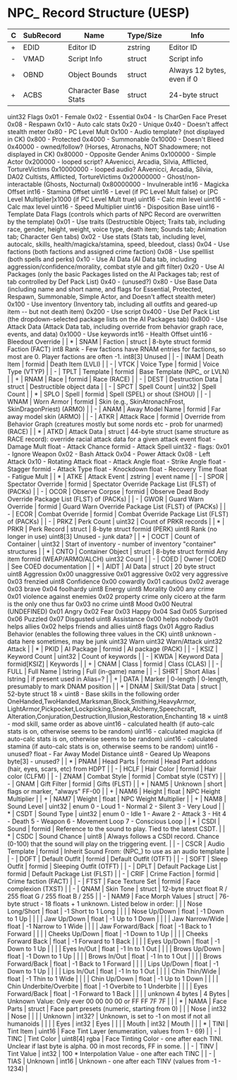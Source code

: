 # NPC_ Record Structure (UESP)

| C | SubRecord | Name | Type/Size | Info |
| --- | --- | --- | --- | --- |
| + | EDID | Editor ID | zstring | Editor ID |
| - | VMAD | Script Info | struct | Script info |
| + | OBND | Object Bounds | struct | Always 12 bytes, even if 0 |
| + | ACBS | Character Base Stats | struct | 24-byte struct
uint32 Flags
0x01 - Female
0x02 - Essential
0x04 - Is CharGen Face Preset
0x08 - Respawn
0x10 - Auto calc stats
0x20 - Unique
0x40 - Doesn't affect stealth meter
0x80 - PC Level Mult
0x100 - Audio template? (not displayed in CK)
0x800 - Protected
0x4000 - Summonable
0x10000 - Doesn't Bleed
0x40000 - owned/follow? (Horses, Atronachs, NOT Shadowmere; not displayed in CK)
0x80000 - Opposite Gender Anims
0x100000 - Simple Actor
0x200000 - looped script? AAvenicci, Arcadia, Silvia, Afflicted, TortureVictims
0x10000000 - looped audio? AAvenicci, Arcadia, Silvia, DA02 Cultists, Afflicted, TortureVictims
0x20000000 - Ghost/non-interactable (Ghosts, Nocturnal)
0x80000000 - Invulnerable
int16 - Magicka Offset
int16 - Stamina Offset
uint16 - Level (if PC Level Mult false) or [PC Level Multiplier]x1000 (if PC Level Mult true)
uint16 - Calc min level
uint16 - Calc max level
uint16 - Speed Multiplier
uint16 - Disposition Base
uint16 - Template Data Flags (controls which parts of NPC Record are overwritten by the template)
0x01 - Use traits (Destructible Object; Traits tab, including race, gender, height, weight, voice type, death item; Sounds tab; Animation tab; Character Gen tabs)
0x02 - Use stats (Stats tab, including level, autocalc, skills, health/magicka/stamina, speed, bleedout, class)
0x04 - Use factions (both factions and assigned crime faction)
0x08 - Use spelllist (both spells and perks)
0x10 - Use AI Data (AI Data tab, including aggression/confidence/morality, combat style and gift filter)
0x20 - Use AI Packages (only the basic Packages listed on the AI Packages tab; rest of tab controlled by Def Pack List)
0x40 - (unused?)
0x80 - Use Base Data (including name and short name, and flags for Essential, Protected, Respawn, Summonable, Simple Actor, and Doesn't affect stealth meter)
0x100 - Use inventory (Inventory tab, including all outfits and geared-up item -- but not death item)
0x200 - Use script
0x400 - Use Def Pack List (the dropdown-selected package lists on the AI Packages tab)
0x800 - Use Attack Data (Attack Data tab, including override from behavior graph race, events, and data)
0x1000 - Use keywords
int16 - Health Offset
uint16 - Bleedout Override |
| * | SNAM | Faction | struct | 8-byte struct
formid Faction (FACT)
int8 Rank - Few factions have RNAM entries for factions, so most are 0. Player factions are often -1.
int8[3] Unused |
| - | INAM | Death Item | formid | Death Item (LVLI) |
| - | VTCK | Voice Type | formid | Voice Type (VTYP) |
| - | TPLT | Template | formid | Base Template (NPC_ or LVLN) |
| + | RNAM | Race | formid | Race (RACE) |
| - | DEST | Destruction Data | struct | Destructible object data |
| - | SPCT | Spell Count | uint32 | Spell Count |
| * | SPLO | Spell | formid | Spell (SPEL) or shout (SHOU) |
| - | WNAM | Worn Armor | formid | Skin (e.g., SkinAtronachFrost, SkinDragonPriest) (ARMO) |
| - | ANAM | Away Model Name | formid | Far away model skin (ARMO) |
| - | ATKR | Attack Race | formid | Override from Behavior Graph (creatures mostly but some nords etc - prob for unarmed) (RACE) |
| * | ATKD | Attack Data | struct | 44-byte struct (same structure as RACE record): override racial attack data for a given attack event
float - Damage Mult
float - Attack Chance
formid - Attack Spell
uint32 - flags:
0x01 - Ignore Weapon
0x02 - Bash Attack
0x04 - Power Attack
0x08 - Left Attack
0x10 - Rotating Attack
float - Attack Angle
float - Strike Angle
float - Stagger
formid - Attack Type
float - Knockdown
float - Recovery Time
float - Fatigue Mult |
| * | ATKE | Attack Event | zstring | event name |
| - | SPOR | Spectator Override | formid | Spectator Override Package List (FLST) of (PACKs) |
| - | OCOR | Observe Corpse | formid | Observe Dead Body Override Package List (FLST) of (PACKs) |
| - | GWOR | Guard Warn Override | formid | Guard Warn Override Package List (FLST) of (PACKs) |
| - | ECOR | Combat Override | formid | Combat Override Package List (FLST) of (PACKs) |
| - | PRKZ | Perk Count | uint32 | Count of PRKR records |
| * | PRKR | Perk Record | struct | 8-byte struct
formid (PERK)
uint8 Rank (no longer in use)
uint8[3] Unused - junk data? |
| + | COCT | Count of Container | uint32 | Start of inventory - number of inventory "container" structures |
| * | CNTO | Container Object | struct | 8-byte struct
formid Any item formid (WEAP/ARMO/ALCH)
uint32 Count |
| - | COED | Owner | COED | See COED documentation |
| + | AIDT | AI Data | struct | 20 byte struct
uint8 Aggression
0x00 unaggressive
0x01 aggressive
0x02 very aggressive
0x03 frenzied
uint8 Confidence
0x00 cowardly
0x01 cautious
0x02 average
0x03 brave
0x04 foolhardy
uint8 Energy
uint8 Morality
0x00 any crime
0x01 violence against enemies
0x02 property crime only cicero at the farm is the only one thus far
0x03 no crime
uint8 Mood
0x00 Neutral (UNDEFINED)
0x01 Angry
0x02 Fear
0x03 Happy
0x04 Sad
0x05 Surprised
0x06 Puzzled
0x07 Disgusted
uint8 Assistance
0x00 helps nobody
0x01 helps allies
0x02 helps friends and allies
uint8 flags
0x01 Aggro Radius Behavior (enables the following three values in the CK)
uint8 unknown - data here sometimes, may be junk
uint32 Warn
uint32 Warn/Attack
uint32 Attack |
| * | PKID | AI Package | formid | AI package (PACK) |
| - | KSIZ | Keyword Count | uint32 | Count of keywords |
| - | KWDA | Keyword Data | formid[KSIZ] | Keywords |
| + | CNAM | Class | formid | Class (CLAS) |
| - | FULL | Full Name | lstring | Full (in-game) name |
| - | SHRT | Short Alias | lstring | if present used in Alias=? |
| + | DATA | Marker | 0-length | 0-length, presumably to mark DNAM position |
| + | DNAM | Skill/Stat Data | struct | 52-byte struct
18 × uint8 - Base skills in the following order
OneHanded,TwoHanded,Marksman,Block,Smithing,HeavyArmor,
LightArmor,Pickpocket,Lockpicking,Sneak,Alchemy,Speechcraft,
Alteration,Conjuration,Destruction,Illusion,Restoration,Enchanting
18 × uint8 - mod skill, same order as above
uint16 - calculated health (if auto-calc stats is on, otherwise seems to be random)
uint16 - calculated magicka (if auto-calc stats is on, otherwise seems to be random)
uint16 - calculated stamina (if auto-calc stats is on, otherwise seems to be random)
uint16 - unused?
float - Far Away Model Distance
uint8 - Geared Up Weapons
byte[3] - unused? |
| * | PNAM | Head Parts | formid | Head Part addons (hair, eyes, scars, etc) from HDPT |
| - | HCLF | Hair Color | formid | Hair color (CLFM) |
| - | ZNAM | Combat Style | formid | Combat style (CSTY) |
| - | GNAM | Gift Filter | formid | Gifts (FLST) |
| + | NAM5 | Unknown | short | flags or marker, "always" FF-00 |
| + | NAM6 | Height | float | NPC Height Multiplier |
| + | NAM7 | Weight | float | NPC Weight Multiplier |
| + | NAM8 | Sound Level | uint32 | enum
0 - Loud
1 - Normal
2 - Silent
3 - Very Loud |
| * | CSDT | Sound Type | uint32 | enum
0 - Idle
1 - Aware
2 - Attack
3 - Hit
4 - Death
5 - Weapon
6 - Movement Loop
7 - Conscious Loop |
| * | CSDI | Sound | formid | Reference to the sound to play.  Tied to the latest CSDT. |
| * | CSDC | Sound Chance | uint8 | Always follows a CSDI record.  Chance (0-100) that the sound will play on the triggering event. |
| - | CSCR | Audio Template | formid | Inherit Sound From: (NPC_) to use as an audio template |
| - | DOFT | Default Outfit | formid | Default Outfit (OTFT) |
| - | SOFT | Sleep Outfit | formid | Sleeping Outfit (OTFT) |
| - | DPLT | Default Package List | formid | Default Package List (FLST) |
| - | CRIF | Crime Faction | formid | Crime faction (FACT) |
| - | FTST | Face Texture Set | formid | Face complexion (TXST) |
| - | QNAM | Skin Tone | struct | 12-byte struct
float R / 255
float G / 255
float B / 255 |
| - | NAM9 | Face Morph Values | struct | 76-byte struct - 18 floats + 1 unknown. Listed below in order: |
|  | Nose Long/Short | float | -1 Short to 1 Long |  |
|  | Nose Up/Down | float | -1 Down to 1 Up |  |
|  | Jaw Up/Down | float | -1 Up to 1 Down |  |
|  | Jaw Narrow/Wide | float | -1 Narrow to 1 Wide |  |
|  | Jaw Forward/Back | float | -1 Back to 1 Forward |  |
|  | Cheeks Up/Down | float | -1 Down to 1 Up |  |
|  | Cheeks Forward Back | float | -1 Forward to 1 Back |  |
|  | Eyes Up/Down | float | -1 Down to 1 Up |  |
|  | Eyes In/Out | float | -1 In to 1 Out |  |
|  | Brows Up/Down | float | -1 Down to 1 Up |  |
|  | Brows In/Out | float | -1 In to 1 Out |  |
|  | Brows Forward/Back | float | -1 Back to 1 Forward |  |
|  | Lips Up/Down | float | -1 Down to 1 Up |  |
|  | Lips In/Out | float | -1 In to 1 Out |  |
|  | Chin Thin/Wide | float | -1 Thin to 1 Wide |  |
|  | Chin Up/Down | float | -1 Up to 1 Down |  |
|  | Chin Underbite/Overbite | float | -1 Overbite to 1 Underbite |  |
|  | Eyes Forward/Back | float | -1 Forward to 1 Back |  |
|  | unknown 4 bytes | 4 Bytes | Unknown Value: Only ever 00 00 00 00 or FF FF 7F 7F |  |
| * | NAMA | Face Parts | struct | Face part presets (numeric, starting from 0) |
|  | Nose | int32 | Nose |  |
|  | Unknown | int32? | Unknown, is set to -1 on most if not all humanoids |  |
|  | Eyes | int32 | Eyes |  |
|  | Mouth | int32 | Mouth |  |
| * | TINI | Tint Item | uint16 | Face Tint Layer (enumeration, values from 1 - 69) |
| - | TINC | Tint Color | uint8[4] rgba | Face Tinting Color - one after each TINI. Unclear if last byte is alpha. 00 in most records, FF in some. |
| - | TINV | Tint Value | int32 | 100 * Interpolation Value - one after each TINC |
| - | TIAS | Unknown | int16 | Unknown - one after each TINV (values from -1 - 1234) |

